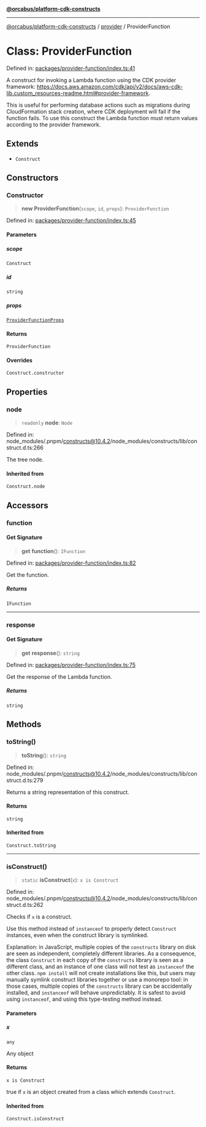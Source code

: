 [**@orcabus/platform-cdk-constructs**](../../../../README.md)

***

[@orcabus/platform-cdk-constructs](../../../../README.md) / [provider](../README.md) / ProviderFunction

# Class: ProviderFunction

Defined in: [packages/provider-function/index.ts:41](https://github.com/OrcaBus/platform-cdk-constructs/blob/eb710b2f105d22a64c8abea3b2245773c2378377/packages/provider-function/index.ts#L41)

A construct for invoking a Lambda function using the CDK provider framework:
https://docs.aws.amazon.com/cdk/api/v2/docs/aws-cdk-lib.custom_resources-readme.html#provider-framework.

This is useful for performing database actions such as migrations during CloudFormation stack creation, where CDK
deployment will fail if the function fails. To use this construct the Lambda function must return values according
to the provider framework.

## Extends

- `Construct`

## Constructors

### Constructor

> **new ProviderFunction**(`scope`, `id`, `props`): `ProviderFunction`

Defined in: [packages/provider-function/index.ts:45](https://github.com/OrcaBus/platform-cdk-constructs/blob/eb710b2f105d22a64c8abea3b2245773c2378377/packages/provider-function/index.ts#L45)

#### Parameters

##### scope

`Construct`

##### id

`string`

##### props

[`ProviderFunctionProps`](../interfaces/ProviderFunctionProps.md)

#### Returns

`ProviderFunction`

#### Overrides

`Construct.constructor`

## Properties

### node

> `readonly` **node**: `Node`

Defined in: node\_modules/.pnpm/constructs@10.4.2/node\_modules/constructs/lib/construct.d.ts:266

The tree node.

#### Inherited from

`Construct.node`

## Accessors

### function

#### Get Signature

> **get** **function**(): `IFunction`

Defined in: [packages/provider-function/index.ts:82](https://github.com/OrcaBus/platform-cdk-constructs/blob/eb710b2f105d22a64c8abea3b2245773c2378377/packages/provider-function/index.ts#L82)

Get the function.

##### Returns

`IFunction`

***

### response

#### Get Signature

> **get** **response**(): `string`

Defined in: [packages/provider-function/index.ts:75](https://github.com/OrcaBus/platform-cdk-constructs/blob/eb710b2f105d22a64c8abea3b2245773c2378377/packages/provider-function/index.ts#L75)

Get the response of the Lambda function.

##### Returns

`string`

## Methods

### toString()

> **toString**(): `string`

Defined in: node\_modules/.pnpm/constructs@10.4.2/node\_modules/constructs/lib/construct.d.ts:279

Returns a string representation of this construct.

#### Returns

`string`

#### Inherited from

`Construct.toString`

***

### isConstruct()

> `static` **isConstruct**(`x`): `x is Construct`

Defined in: node\_modules/.pnpm/constructs@10.4.2/node\_modules/constructs/lib/construct.d.ts:262

Checks if `x` is a construct.

Use this method instead of `instanceof` to properly detect `Construct`
instances, even when the construct library is symlinked.

Explanation: in JavaScript, multiple copies of the `constructs` library on
disk are seen as independent, completely different libraries. As a
consequence, the class `Construct` in each copy of the `constructs` library
is seen as a different class, and an instance of one class will not test as
`instanceof` the other class. `npm install` will not create installations
like this, but users may manually symlink construct libraries together or
use a monorepo tool: in those cases, multiple copies of the `constructs`
library can be accidentally installed, and `instanceof` will behave
unpredictably. It is safest to avoid using `instanceof`, and using
this type-testing method instead.

#### Parameters

##### x

`any`

Any object

#### Returns

`x is Construct`

true if `x` is an object created from a class which extends `Construct`.

#### Inherited from

`Construct.isConstruct`
